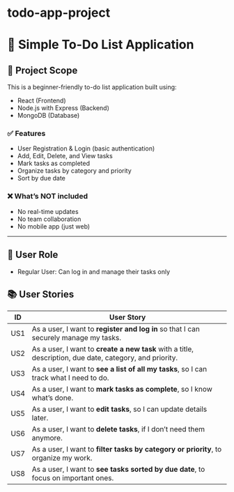 # todo-app-project
# 📝 Simple To-Do List Application

## 📌 Project Scope

This is a beginner-friendly to-do list application built using:

- React (Frontend)
- Node.js with Express (Backend)
- MongoDB (Database)

### ✅ Features

- User Registration & Login (basic authentication)
- Add, Edit, Delete, and View tasks
- Mark tasks as completed
- Organize tasks by category and priority
- Sort by due date

### ❌ What’s NOT included

- No real-time updates
- No team collaboration
- No mobile app (just web)

---

## 👤 User Role

- Regular User: Can log in and manage their tasks only

## 📚 User Stories

| ID | User Story |
|----|------------|
| US1 | As a user, I want to **register and log in** so that I can securely manage my tasks. |
| US2 | As a user, I want to **create a new task** with a title, description, due date, category, and priority. |
| US3 | As a user, I want to **see a list of all my tasks**, so I can track what I need to do. |
| US4 | As a user, I want to **mark tasks as complete**, so I know what’s done. |
| US5 | As a user, I want to **edit tasks**, so I can update details later. |
| US6 | As a user, I want to **delete tasks**, if I don’t need them anymore. |
| US7 | As a user, I want to **filter tasks by category or priority**, to organize my work. |
| US8 | As a user, I want to **see tasks sorted by due date**, to focus on important ones. |
